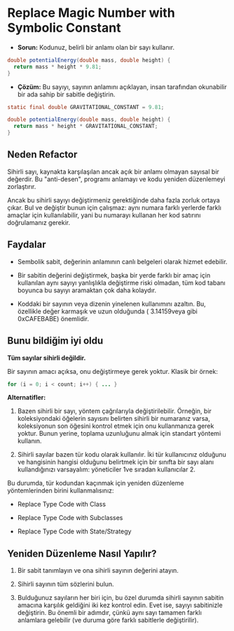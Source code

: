 # Replace Magic Number with Symbolic Constant

- **Sorun:** Kodunuz, belirli bir anlamı olan bir sayı kullanır.

```Java
double potentialEnergy(double mass, double height) {
  return mass * height * 9.81;
}
```

- **Çözüm:** Bu sayıyı, sayının anlamını açıklayan, insan tarafından okunabilir bir ada sahip bir sabitle değiştirin.

```Java
static final double GRAVITATIONAL_CONSTANT = 9.81;

double potentialEnergy(double mass, double height) {
  return mass * height * GRAVITATIONAL_CONSTANT;
}
```

## Neden Refactor

Sihirli sayı, kaynakta karşılaşılan ancak açık bir anlamı olmayan sayısal bir değerdir. Bu "anti-desen", programı anlamayı ve kodu yeniden düzenlemeyi zorlaştırır.

Ancak bu sihirli sayıyı değiştirmeniz gerektiğinde daha fazla zorluk ortaya çıkar. Bul ve değiştir bunun için çalışmaz: aynı numara farklı yerlerde farklı amaçlar için kullanılabilir, yani bu numarayı kullanan her kod satırını doğrulamanız gerekir.

## Faydalar

- Sembolik sabit, değerinin anlamının canlı belgeleri olarak hizmet edebilir.

- Bir sabitin değerini değiştirmek, başka bir yerde farklı bir amaç için kullanılan aynı sayıyı yanlışlıkla değiştirme riski olmadan, tüm kod tabanı boyunca bu sayıyı aramaktan çok daha kolaydır.

- Koddaki bir sayının veya dizenin yinelenen kullanımını azaltın. Bu, özellikle değer karmaşık ve uzun olduğunda ( 3.14159veya gibi 0xCAFEBABE) önemlidir.

## Bunu bildiğim iyi oldu

**Tüm sayılar sihirli değildir.**

Bir sayının amacı açıksa, onu değiştirmeye gerek yoktur. Klasik bir örnek:

```Java
for (i = 0; i < count; i++) { ... }
```

**Alternatifler:**

1. Bazen sihirli bir sayı, yöntem çağrılarıyla değiştirilebilir. Örneğin, bir koleksiyondaki öğelerin sayısını belirten sihirli bir numaranız varsa, koleksiyonun son öğesini kontrol etmek için onu kullanmanıza gerek yoktur. Bunun yerine, toplama uzunluğunu almak için standart yöntemi kullanın.

2. Sihirli sayılar bazen tür kodu olarak kullanılır. İki tür kullanıcınız olduğunu ve hangisinin hangisi olduğunu belirtmek için bir sınıfta bir sayı alanı kullandığınızı varsayalım: yöneticiler 1ve sıradan kullanıcılar 2.

Bu durumda, tür kodundan kaçınmak için yeniden düzenleme yöntemlerinden birini kullanmalısınız:

- Replace Type Code with Class

- Replace Type Code with Subclasses

- Replace Type Code with State/Strategy

## Yeniden Düzenleme Nasıl Yapılır?

1. Bir sabit tanımlayın ve ona sihirli sayının değerini atayın.

2. Sihirli sayının tüm sözlerini bulun.

3. Bulduğunuz sayıların her biri için, bu özel durumda sihirli sayının sabitin amacına karşılık geldiğini iki kez kontrol edin. Evet ise, sayıyı sabitinizle değiştirin. Bu önemli bir adımdır, çünkü aynı sayı tamamen farklı anlamlara gelebilir (ve duruma göre farklı sabitlerle değiştirilir).
